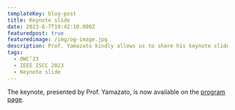 ```yaml
---
templateKey: blog-post
title: Keynote slide
date: 2023-8-7T19:42:10.000Z
featuredpost: true
featuredimage: /img/og-image.jpg
description: Prof. Yamazato kindly allows us to share his keynote slide with us.
tags:
  - OWC’23
  - IEEE ISCC 2023
  - Keynote slide
---
```


The keynote, presented by Prof. Yamazato, is now available on the [program page](../program/).
